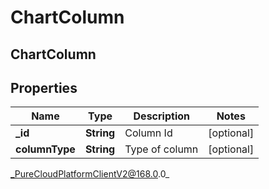 # ChartColumn

## ChartColumn

## Properties

|Name | Type | Description | Notes|
|------------ | ------------- | ------------- | -------------|
| **_id** | **String** | Column Id | [optional] |
| **columnType** | **String** | Type of column | [optional] |



_PureCloudPlatformClientV2@168.0.0_
